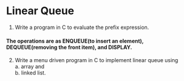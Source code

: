 # Linear Queue
1. Write a program in C to evaluate the prefix expression.
#### The operations are as ENQUEUE(to insert an element), DEQUEUE(removing the front item), and DISPLAY.
2. Write a menu driven program in C to implement linear queue using \
a. array and \
b. linked list. 
